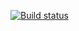 [![Build status](https://ci.appveyor.com/api/projects/status/7j66iaxoep1ne8sv?svg=true)](https://ci.appveyor.com/project/akry67/newci)

